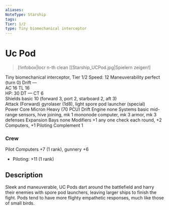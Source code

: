 ```yaml
---
aliases: 
NoteType: Starship
tags: 
Tier: 1/2
type: Tiny biomechanical interceptor 
---
```


# Uc Pod

> [!infobox|locr n-th clean
>  [[Starship_UCPod.jpg|Spielern zeigen!]
> 

Tiny biomechanical interceptor, Tier 1/2 
Speed: 12
Maneuverability perfect (turn 0)
Drift —  
AC 16
TL 16  
HP: 30
DT —
CT 6  
Shields basic 10 (forward 3, port 2, starboard 2, aft 3)  
Attack (Forward) gyrolaser (1d8), light spore pod launcher (special)  
Power Core Micron Heavy (70 PCU)
Drift Engine none
Systems basic mid-range sensors, hive joining, mk 1 mononode computer, mk 3 armor, mk 3 defenses
Expansion Bays none
Modifiers +1 any one check each round, +2 Computers, +1 Piloting
Complement 1

### Crew

Pilot Computers +7 (1 rank), gunnery +6
  - Piloting: +11 (1 rank)

## Description

Sleek and maneuverable, UC Pods dart around the battlefield and harry their enemies with spore pod launchers, leaving larger ships to finish the fight. Pods tend to have more flighty empathetic responses, much like those of small birds.
